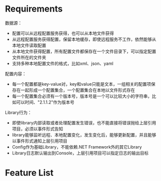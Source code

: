 ﻿# Requirements

数据源：

- 配置可以从远程配置服务获得，也可以从本地文件获得
- 从远程配置服务获得配置，保留本地缓存，即使远程服务不工作，依然能够从本地文件读取配置
- 从本地文件获得配置，所有配置文件都保存在一个文件目录下，可以指定配置文件所在的文件夹
- 支持多种本地配置文件的格式，比如xml、json、yaml

配置内容：

- 每一个配置都是key-value对，key和value只能是文本，一组相关的配置项保存在一起形成一个配置集合，一个配置集合在本地以文件形式存在
- 每一个配置集合必须有一个版本号，版本号是一个可以比较大小的字符串，比如可以时间、"2.1.1.2"作为版本号

Library行为：

- 即使library内部读取或者处理配置发生错误，也不能直接将错误抛给上层引用项目，必须以事件形式告知
- library能够监听远程、本地配置变化，发生变化后，能够更新配置，并且能够以事件形式通知上层引用项目
- Config作为基础Library，不能依赖.NET Framework外的其它Library
- Library日志默认输出到Console，上层引用项目可以指定日志的输出目标

# Feature List